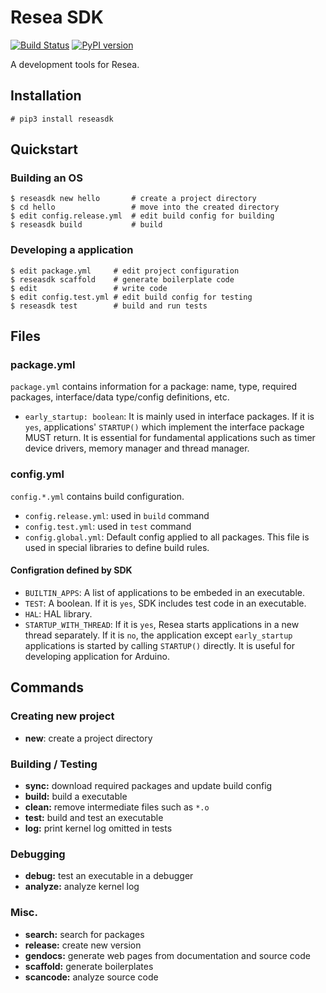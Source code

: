 # Resea SDK
[![Build Status](https://travis-ci.org/resea/sdk.svg?branch=master)](https://travis-ci.org/resea/sdk)
[![PyPI version](https://badge.fury.io/py/reseasdk.svg)](http://badge.fury.io/py/reseasdk)

A development tools for Resea.

## Installation
```
# pip3 install reseasdk
```

## Quickstart

### Building an OS
```
$ reseasdk new hello       # create a project directory
$ cd hello                 # move into the created directory
$ edit config.release.yml  # edit build config for building
$ reseasdk build           # build
```

### Developing a application
```
$ edit package.yml     # edit project configuration
$ reseasdk scaffold    # generate boilerplate code
$ edit                 # write code
$ edit config.test.yml # edit build config for testing
$ reseasdk test        # build and run tests
```

## Files
### package.yml
`package.yml` contains information for a package: name, type, required packages,
interface/data type/config definitions, etc.

- `early_startup: boolean`: It is mainly used in interface packages. If it is
  `yes`, applications' `STARTUP()` which implement the interface package MUST
   return. It is essential for fundamental applications such as timer device
   drivers, memory manager and thread manager.

### config.yml
`config.*.yml` contains build configuration.
- `config.release.yml`: used in `build` command
- `config.test.yml`: used in `test` command
- `config.global.yml`: Default config applied to all packages. This file is used
  in special libraries to define build rules.

#### Configration defined by SDK
- `BUILTIN_APPS`: A list of applications to be embeded in an executable.
- `TEST`: A boolean. If it is `yes`, SDK includes test code in an executable.
- `HAL`: HAL library.
- `STARTUP_WITH_THREAD`: If it is `yes`, Resea starts applications in a new
  thread separately. If it is `no`, the application except `early_startup`
  applications is started by calling `STARTUP()` directly. It is useful for
  developing application for Arduino.

## Commands
### Creating new project
- **new**: create a project directory

### Building / Testing
- **sync:** download required packages and update build config
- **build:** build a executable
- **clean:** remove intermediate files such as `*.o`
- **test:** build and test an executable
- **log:** print kernel log omitted in tests

### Debugging
- **debug:** test an executable in a debugger
- **analyze:** analyze kernel log

### Misc.
- **search:** search for packages
- **release:** create new version
- **gendocs:** generate web pages from documentation and source code
- **scaffold:** generate boilerplates
- **scancode:** analyze source code
